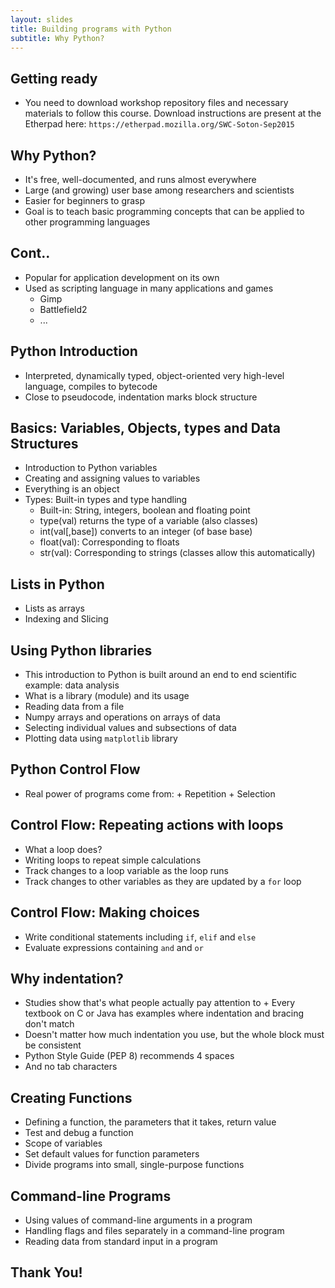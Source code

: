 ```yaml
---
layout: slides
title: Building programs with Python	
subtitle: Why Python?
---
```


## Getting ready

-  You need to download workshop repository files and necessary materials to follow this course. Download instructions are present at the Etherpad here: `https://etherpad.mozilla.org/SWC-Soton-Sep2015` 

## Why Python?

- It's free, well-documented, and runs almost everywhere
- Large (and growing) user base among researchers and scientists
- Easier for beginners to grasp 
- Goal is to teach basic programming concepts that can be applied to other programming languages

## Cont..

- Popular for application development on its own
- Used as scripting language in many applications and games
     + Gimp
     + Battlefield2
     + ...

## Python Introduction	

- Interpreted, dynamically typed, object-oriented very high-level language, compiles to bytecode
- Close to pseudocode, indentation marks block structure
     
## Basics: Variables, Objects, types and Data Structures

- Introduction to Python variables
- Creating and assigning values to variables
- Everything is an object
- Types: Built-in types and type handling
     + Built-in: String, integers, boolean and floating point
     + type(val) returns the type of a variable (also classes)  
     + int(val[,base]) converts to an integer (of base base)
     + float(val): Corresponding to floats
     + str(val): Corresponding to strings (classes allow this automatically)
      
## Lists in Python

-  Lists as arrays
-  Indexing and Slicing      
      
## Using Python libraries

-  This introduction to Python is built around an end to end scientific example: data analysis
-  What is a library (module) and its usage
-  Reading data from a file
-  Numpy arrays and operations on arrays of data
-  Selecting individual values and subsections of data
-  Plotting data using `matplotlib` library

## Python Control Flow

- Real power of programs come from:
      + Repetition
      + Selection

## Control Flow: Repeating actions with loops

-  What a loop does?
-  Writing loops to repeat simple calculations
-  Track changes to a loop variable as the loop runs
-  Track changes to other variables as they are updated by a `for` loop

## Control Flow: Making choices

-  Write conditional statements including `if`, `elif` and `else` 
-  Evaluate expressions containing `and` and `or`

## Why indentation?

-  Studies show that's what people actually pay attention to
       + Every textbook on C or Java has examples where indentation and bracing don't match
-  Doesn't matter how much indentation you use, but the whole block must be consistent     
-  Python Style Guide (PEP 8) recommends 4 spaces 
-  And no tab characters
  
## Creating Functions

-  Defining a function, the parameters that it takes, return value
-  Test and debug a function
-  Scope of variables
-  Set default values for function parameters
-  Divide programs into small, single-purpose functions

## Command-line Programs

-  Using values of command-line arguments in a program
-  Handling flags and files separately in a command-line program
-  Reading data from standard input in a program 

##  Thank You!
